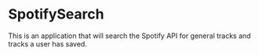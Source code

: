 # SpotifySearch

This is an application that will search the Spotify API for general tracks and tracks a user has saved.
